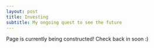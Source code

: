 ```yaml
---
layout: post
title: Investing
subtitle: My ongoing quest to see the future
---
```

Page is currently being constructed! Check back in soon :)